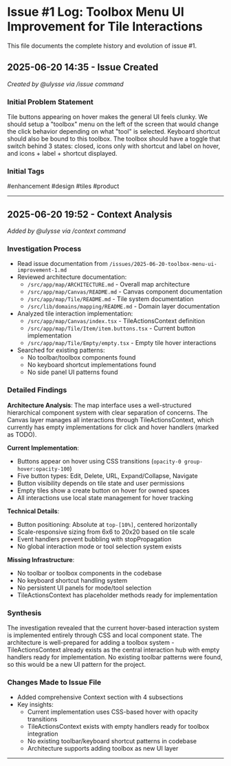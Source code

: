 # Issue #1 Log: Toolbox Menu UI Improvement for Tile Interactions

This file documents the complete history and evolution of issue #1.

## 2025-06-20 14:35 - Issue Created

*Created by @ulysse via /issue command*

### Initial Problem Statement
Tile buttons appearing on hover makes the general UI feels clunky. We should setup a "toolbox" menu on the left of the screen that would change the click behavior depending on what "tool" is selected. Keyboard shortcut should also be bound to this toolbox. The toolbox should have a toggle that switch behind 3 states: closed, icons only with shortcut and label on hover, and icons + label + shortcut displayed.

### Initial Tags
#enhancement #design #tiles #product

---

## 2025-06-20 19:52 - Context Analysis

*Added by @ulysse via /context command*

### Investigation Process
- Read issue documentation from `/issues/2025-06-20-toolbox-menu-ui-improvement-1.md`
- Reviewed architecture documentation:
  - `/src/app/map/ARCHITECTURE.md` - Overall map architecture
  - `/src/app/map/Canvas/README.md` - Canvas component documentation
  - `/src/app/map/Tile/README.md` - Tile system documentation
  - `/src/lib/domains/mapping/README.md` - Domain layer documentation
- Analyzed tile interaction implementation:
  - `/src/app/map/Canvas/index.tsx` - TileActionsContext definition
  - `/src/app/map/Tile/Item/item.buttons.tsx` - Current button implementation
  - `/src/app/map/Tile/Empty/empty.tsx` - Empty tile hover interactions
- Searched for existing patterns:
  - No toolbar/toolbox components found
  - No keyboard shortcut implementations found
  - No side panel UI patterns found

### Detailed Findings

**Architecture Analysis**:
The map interface uses a well-structured hierarchical component system with clear separation of concerns. The Canvas layer manages all interactions through TileActionsContext, which currently has empty implementations for click and hover handlers (marked as TODO).

**Current Implementation**:
- Buttons appear on hover using CSS transitions (`opacity-0 group-hover:opacity-100`)
- Five button types: Edit, Delete, URL, Expand/Collapse, Navigate
- Button visibility depends on tile state and user permissions
- Empty tiles show a create button on hover for owned spaces
- All interactions use local state management for hover tracking

**Technical Details**:
- Button positioning: Absolute at `top-[10%]`, centered horizontally
- Scale-responsive sizing from 6x6 to 20x20 based on tile scale
- Event handlers prevent bubbling with stopPropagation
- No global interaction mode or tool selection system exists

**Missing Infrastructure**:
- No toolbar or toolbox components in the codebase
- No keyboard shortcut handling system
- No persistent UI panels for mode/tool selection
- TileActionsContext has placeholder methods ready for implementation

### Synthesis
The investigation revealed that the current hover-based interaction system is implemented entirely through CSS and local component state. The architecture is well-prepared for adding a toolbox system - TileActionsContext already exists as the central interaction hub with empty handlers ready for implementation. No existing toolbar patterns were found, so this would be a new UI pattern for the project.

### Changes Made to Issue File
- Added comprehensive Context section with 4 subsections
- Key insights:
  - Current implementation uses CSS-based hover with opacity transitions
  - TileActionsContext exists with empty handlers ready for toolbox integration
  - No existing toolbar/keyboard shortcut patterns in codebase
  - Architecture supports adding toolbox as new UI layer

---